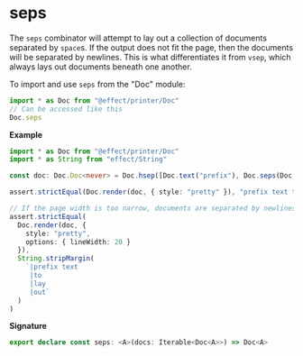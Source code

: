 # seps

The `seps` combinator will attempt to lay out a collection of documents
separated by `space`s. If the output does not fit the page, then the
documents will be separated by newlines. This is what differentiates it from
`vsep`, which always lays out documents beneath one another.

To import and use `seps` from the "Doc" module:

```ts
import * as Doc from "@effect/printer/Doc"
// Can be accessed like this
Doc.seps
```

**Example**

```ts
import * as Doc from "@effect/printer/Doc"
import * as String from "effect/String"

const doc: Doc.Doc<never> = Doc.hsep([Doc.text("prefix"), Doc.seps(Doc.words("text to lay out"))])

assert.strictEqual(Doc.render(doc, { style: "pretty" }), "prefix text to lay out")

// If the page width is too narrow, documents are separated by newlines
assert.strictEqual(
  Doc.render(doc, {
    style: "pretty",
    options: { lineWidth: 20 }
  }),
  String.stripMargin(
    `|prefix text
     |to
     |lay
     |out`
  )
)
```

**Signature**

```ts
export declare const seps: <A>(docs: Iterable<Doc<A>>) => Doc<A>
```
